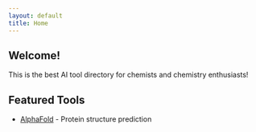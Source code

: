 ```yaml
---
layout: default
title: Home
---
```

## Welcome!

This is the best AI tool directory for chemists and chemistry enthusiasts!


## Featured Tools
- [AlphaFold](https://alphafold.ebi.ac.uk) - Protein structure prediction
